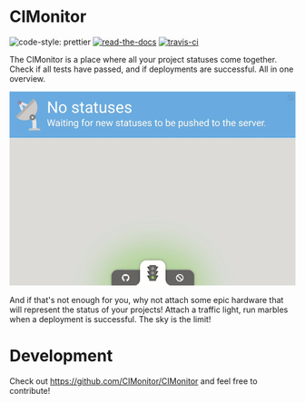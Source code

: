 # CIMonitor

![code-style: prettier](https://img.shields.io/badge/code_style-prettier-ff69b4.svg)
[![read-the-docs](https://readthedocs.org/projects/cimonitor/badge/?version=latest)](https://cimonitor.readthedocs.io)
[![travis-ci](https://travis-ci.org/CIMonitor/CIMonitor.svg?branch=master)](https://travis-ci.org/CIMonitor/CIMonitor)

The CIMonitor is a place where all your project statuses come together.
Check if all tests have passed, and if deployments are successful. All
in one overview.

![dashboard example](images/dashboard.gif)

And if that's not enough for you, why not attach some epic hardware
that will represent the status of your projects! Attach a traffic
light, run marbles when a deployment is successful. The sky is the
limit!

# Development

Check out https://github.com/CIMonitor/CIMonitor and feel free to contribute!
